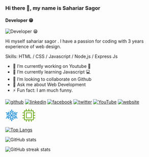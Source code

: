 ### Hi there 👋, my name is Sahariar Sagor
#### Developer 😁
![Developer 😁](https://scontent.fdac14-1.fna.fbcdn.net/v/t39.30808-6/426556400_928724672218724_815177982752406458_n.jpg?stp=dst-jpg_s960x960&_nc_cat=110&ccb=1-7&_nc_sid=cc71e4&_nc_eui2=AeFkknUeu5hSn-CLw93G4Z3umz4VbBppN9ObPhVsGmk30y5LelpojLypAl7JoNmuJPSTsgdCkVe75cQweR74H6lb&_nc_ohc=LARjCt9Ikg0Q7kNvgEjdxuK&_nc_ht=scontent.fdac14-1.fna&oh=00_AYCFoiQ2upICwGLlW8mSUU7Ty9SEFJoOIRbzGUvuFaRgPQ&oe=669BCDEB)

Hi myself sahariar sagor . I have a passion for coding  with 3 years experience of web design. 

Skills: HTML / CSS / Javascript / Node,js / Express Js 

- 🔭 I’m currently working on Youtube 🎦  
- 🌱 I’m currently learning Javascript 💻  
- 👯 I’m looking to collaborate on Github 
- 💬 Ask me about Web Development 
- ⚡ Fun fact: I am much funny.  


[<img src='https://cdn.jsdelivr.net/npm/simple-icons@3.0.1/icons/github.svg' alt='github' height='40'>](https://github.com/sahariarsagor)  [<img src='https://cdn.jsdelivr.net/npm/simple-icons@3.0.1/icons/linkedin.svg' alt='linkedin' height='40'>](https://www.linkedin.com/in/sahariarsagor/)  [<img src='https://cdn.jsdelivr.net/npm/simple-icons@3.0.1/icons/facebook.svg' alt='facebook' height='40'>](https://www.facebook.com/@sahariarsagor07)  [<img src='https://cdn.jsdelivr.net/npm/simple-icons@3.0.1/icons/twitter.svg' alt='twitter' height='40'>](https://twitter.com/sahariarsagor)  [<img src='https://cdn.jsdelivr.net/npm/simple-icons@3.0.1/icons/youtube.svg' alt='YouTube' height='40'>](https://www.youtube.com/channel/sahariarsagor)  [<img src='https://cdn.jsdelivr.net/npm/simple-icons@3.0.1/icons/icloud.svg' alt='website' height='40'>](sahariarsagor.netlify.app)  

<a href='https://archiveprogram.github.com/'><img src='https://raw.githubusercontent.com/acervenky/animated-github-badges/master/assets/acbadge.gif' width='40' height='40'></a> <a href='https://docs.github.com/en/developers'><img src='https://raw.githubusercontent.com/acervenky/animated-github-badges/master/assets/devbadge.gif' width='40' height='40'></a> 

[![Top Langs](https://github-readme-stats.vercel.app/api/top-langs/?username=sahariarsagor)](https://github.com/anuraghazra/github-readme-stats)

![GitHub stats](https://github-readme-stats.vercel.app/api?username=sahariarsagor&show_icons=true)  

![GitHub streak stats](https://streak-stats.demolab.com/?user=sahariarsagor)  

